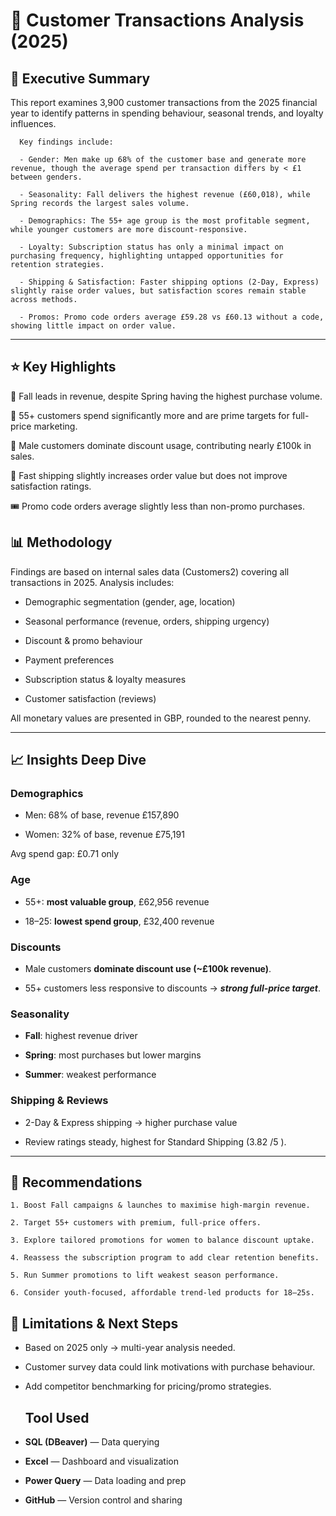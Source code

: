 # 🛒 Customer Transactions Analysis (2025)
## 📌 Executive Summary

This report examines 3,900 customer transactions from the 2025 financial year to identify patterns in spending behaviour, seasonal trends, and loyalty influences.

      Key findings include:

      - Gender: Men make up 68% of the customer base and generate more revenue, though the average spend per transaction differs by < £1 between genders.

      - Seasonality: Fall delivers the highest revenue (£60,018), while Spring records the largest sales volume.

      - Demographics: The 55+ age group is the most profitable segment, while younger customers are more discount-responsive.

      - Loyalty: Subscription status has only a minimal impact on purchasing frequency, highlighting untapped opportunities for retention strategies.

      - Shipping & Satisfaction: Faster shipping options (2-Day, Express) slightly raise order values, but satisfaction scores remain stable across methods.

      - Promos: Promo code orders average £59.28 vs £60.13 without a code, showing little impact on order value.

---
## ⭐ Key Highlights

🍂 Fall leads in revenue, despite Spring having the highest purchase volume.

👵 55+ customers spend significantly more and are prime targets for full-price marketing.

👨 Male customers dominate discount usage, contributing nearly £100k in sales.

🚚 Fast shipping slightly increases order value but does not improve satisfaction ratings.

🎟️ Promo code orders average slightly less than non-promo purchases.

## 📊 Methodology
Findings are based on internal sales data (Customers2) covering all transactions in 2025.
Analysis includes:

- Demographic segmentation (gender, age, location)

- Seasonal performance (revenue, orders, shipping urgency)

- Discount & promo behaviour

- Payment preferences

- Subscription status & loyalty measures

- Customer satisfaction (reviews)

All monetary values are presented in GBP, rounded to the nearest penny.

---
## 📈 Insights Deep Dive
### Demographics

- Men: 68% of base, revenue £157,890

- Women: 32% of base, revenue £75,191

Avg spend gap: £0.71 only

### Age

- 55+: **most valuable group**, £62,956 revenue

- 18–25: **lowest spend group**, £32,400 revenue

### Discounts

- Male customers **dominate discount use (~£100k revenue)**.

- 55+ customers less responsive to discounts → ***strong full-price target***.

### Seasonality

- **Fall**: highest revenue driver

- **Spring**: most purchases but lower margins

- **Summer**: weakest performance

### Shipping & Reviews

- 2-Day & Express shipping → higher purchase value

- Review ratings steady, highest for Standard Shipping (3.82 /5 ). 

---
## 🚀 Recommendations
    1. Boost Fall campaigns & launches to maximise high-margin revenue.

    2. Target 55+ customers with premium, full-price offers.

    3. Explore tailored promotions for women to balance discount uptake.

    4. Reassess the subscription program to add clear retention benefits.

    5. Run Summer promotions to lift weakest season performance.

    6. Consider youth-focused, affordable trend-led products for 18–25s.

## 📌 Limitations & Next Steps
- Based on 2025 only → multi-year analysis needed.

- Customer survey data could link motivations with purchase behaviour.

- Add competitor benchmarking for pricing/promo strategies.

  ## Tool Used
 - **SQL (DBeaver)** — Data querying  
 - **Excel** — Dashboard and visualization  
 - **Power Query** — Data loading and prep  
 - **GitHub** — Version control and sharing
